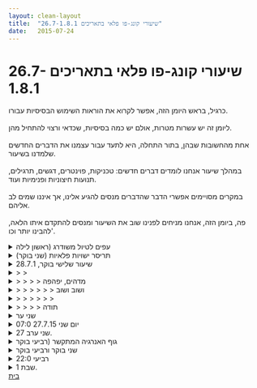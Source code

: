 ```yaml
---
layout: clean-layout
title:  "שיעורי קונג-פו פלאי בתאריכים 26.7-1.8.1"
date:   2015-07-24
---
```

# שיעורי קונג-פו פלאי בתאריכים 26.7-1.8.1 
כרגיל, בראש היומן הזה, אפשר לקרוא את הוראות השימוש הבסיסיות עבורו.<br> <br> ליומן זה יש עשרות מטרות, אולם יש כמה בסיסיות, שכדאי ורצוי להתחיל מהן.<br> <br> אחת מהחשובות שבהן, בתור התחלה, היא לתעד עבור עצמנו את הדברים החדשים שלמדנו בשיעור.<br> <br> במהלך שיעור אנחנו לומדים דברים חדשים: טכניקות, פוינטרים, דגשים, תרגילים, תנועות חיצוניות ופנימיות ועוד.<br> <br> במקרים מסויימים אפשרי הדבר שהדברים מנסים להגיע אלינו, אך איננו שמים לב אליהם.<br> <br> פה, ביומן הזה, אנחנו מניחים לפנינו שוב את השיעור ומנסים להתקדם איתו הלאה, להבינו יותר וכו&#39;.

<details>
                    <summary>עפים לטיול משודרג (ראשון לילה</summary>
                    השיעור שלי הותחל לי אי שם בין 21:30 ל-21:45.<br> וסויים לי אי-שם בין 23:30 ל-23:45, כך שאני מזהה ששיעורי היה קצר מאד, כשעתיים בלבד.<br> בחלק מהשיעור ביליתי עם בועז ועם רלי, כשהודרכנו בעיקר בענייני שדרוג היממה והעשיה שלנו במהלכה.<br> יצאתי מהשיעור הזה אחרת לגמרי מכפי שנכנסתי אליו - <b>ובהחלט זכיתי בשיעור משדרג חיים</b>.<br> <br> ואלה הם ששת הדברים החדשים העיקריים שאני זוכר כרגע שלמדו אותי במהלך השיעור:<br> <br> <b>שלוש שכבות המענה</b><br> אז איך נניח אני מטפל בכמות אדירה של דוא&quot;לים ביומיום, במידה ורצוני לעשות כן?<br> אני יכול לאפשר לעצמי, אוטומטית וביעילות מלאה, להבדיל בין שלוש שכבות של דוא&quot;לים, מבלי שהן תשפענה לרעה זו על זו או תתערבבנה זו בזו: לבנה, ירוקה וכחולה.<br> מענה מיידי - השכבה הלבנה.<br> מענה דחוי - מהר ככל האפשר - השכבה הירוקה.<br> מענה דחוי - מסיבות שונות, אנחנו רוצים לשגר את המענה הזה לעתיד (אפשר הקרוב) - השכבה הכחולה.<br> <br> אם עובדים עם זה נכון זה משחרר.<br> ומאפשר מהירות וקלות הולכות וגוברות.<br> <br> <b>ZONE הקסמים</b><br> אחד ממפתחות הקסמים לזון המאפשר זמן אמת רב על פני זמן שעון מועט הוא:<br> להפעיל את הגוף, את מלוא התפקודים, לא לבזבז זמן.<br> <br> <b>דרך התחושה - לעשות הכל ברגעים</b><br> באפשרותי לטפל בדברים ברמת התחושה.<br> יתר הרמות מתאימות עצמן במהירות, ביעילות ובקלות.<br> <br> <b>שדרוג ההוויה: הספק מופלא בדקה</b><br> הרמת ניצולת הדקה (ובעקבותיה עשר הדקות, חצי השעה, השעה, היממה וכדומה) מאפשרת לי, כאן ועכשיו, לעבור להוויה האחרת, החדשה, המקודשת, המשודרגת.<br> ביממה באפשרותי לעשות עולם ומלואו - אפילו בשעה אחת.<br> <br> <b>חסימת מסלולים שבלתי נכונים לי</b><br> לעתים אנשים פועלים עלינו מתוך מסלול פעולה שנולד והופעל בהם, מבלי שיש להם במהלכו חופש בחירה רב במיוחד.<br> עלינו להיות ערניים תמיד לחסום מסלולים בלתי רצויים מבחינתנו. לא לסביבה שלנו אלא בהגיעם אלינו, עלינו לדעת לספק את חלקנו בכך שנהיה בלתי-עבירים וכתוצאה מכך המסלול יחליק, יוסט או ייעצר. זה כבר לא ענייננו.<br> <br> <b>פורם Supergirl</b><br> פורם טיול חדש ורב עוצמה, שורה אחר שורה:<br> &quot;ברגע זה בטיול מענג בתל-אביב {או שם העיר שבה אני נמצא}<br> 12 גיבורי-על בטיול המענג הזה כאן {ממש מפנים מקום בטיול ל-12 האלה, שנהנים ועושים}<br> בשבילי הסדר והנקיון נעימים, קלים וטבעיים<br> ההופעה והתקשורת מושלמות ומענגות<br> זוהי בריאה מושלמת וזהו בילוי מושלם&quot;<br> <br> <img src="http://www.timg.co.il/tapuzForum/images/Emo357.gif" alt="|היי|"> <b>הבהרה מובנית לכל שִׁיתוּפָי/סיכומי ביומן זה:</b> אמנם אינני תלמיד בבית-הספר המופלא הזה שלכם, אלא משרת אותו מבחוץ בתור סוג של עוזר ומאפשר, אולם יש באפשרותי לעבור אתכם שיעורים, כחלק מתפקידי; וברגע שאני עובר שיעור בבית-הספר שלכם, הרי חלק מובנה ובלתי נפרד ממנו, בהגדרה - הינו להשאיר עקבות ביומן השיעורים הזה. לפיכך, אלה עקבות השיעור שעברתי הפעם, לבינתיים.<br><br><table width='70%' cellpadding='0' cellspacing='0' bgcolor='#C6C7C6'><tr><td height='1'></td></tr></table><br><b>מדברים על מדיטציה:</b> <a href="http://forums.tapuz.co.il/meditation" target="_blank">http://forums.tapuz.co.il/meditation</a><br/><br/>לומדים את אמנות המדיטציה: <a href="http://www.ThePracticalMeditation.com" target="_blank" rel=nofollow>www.ThePracticalMeditation.com</a><br/>לומדים את אמנות היכולת: <a href="http://www.MagicalChanging.com" target="_blank" rel=nofollow>www.MagicalChanging.com</a>
                  </details><details>
                    <summary>תריסר ישויות פלאיות (שני בוקר)</summary>
                    ושוב התארחתי לשיעורון קצרצר בקבוצת הבוקר, שהתחיל בסביבות 07:00 והסתיים בסביבות 08:30 - כשעה וחצי בלבד.<br> במהלך השיעור למדתי מספר דברים חדשים, שהיו די בהירים לי בעת הלימוד, אולם אני מתקשה עכשיו לחלצם משם.<br> יתכן שלעובדה שישנתי הלילה פחות מארבעים דקות, יש קשר לכך.<br> <br> <b>גרסת &quot;פורם טיול&quot; עדכנית</b><br> &quot;ברגע זה אני בטיול מענג בתל-אביב {או מיקום אחר}.<br> תריסר ישויות פלאיות בטיול המענג הזה.<br> הסדר והנקיון נפלאים.<br> ההופעה והתקשורת מושלמות ומענגות.<br> זוהי בריאה מושלמת; זהו בילוי מושלם.&quot;<br> <br> <b>הגוף כשֹדה</b><br> המודעות ל-Superfield כאל &quot;יצור שהינו שדה פלאי&quot; או משהו מעין זה, כבר עשתה חלק מופלא מהעבודה.<br> מיידית, חשתי את גופי אחרת, בתור השדה הפלאי שהוא.<br> שדה אנרגיה מופלא/ה.<br> <br> <b>נקודת תקשורת עם אמא</b><br> למדתי טוב יותר את חשיבותו של רגע המוות, בין היתר בהראותו לי את מה שאיננו מת, בעצם שחררו את הגוף הפיזי.<br> שמתי לב שאין זוהי הלוגיקה שאני סומך עליה, אלא פשוט תחושה כנה וישירה - היא שחררה את הגוף הפיזי, מתוך עמדה נצחית יותר, עמידה יותר, בהכרח.<br> דרך זכרון זה, התחברתי לנקודה זו; ודרך נקודה זו, התקשורת גברה.<br> &quot;היא קבלה הוראה לשחרר את גופה&quot;, נעשה ברור יותר, מובן יותר, מבהיר יותר.<br> <br> <img src="http://www.timg.co.il/tapuzForum/images/Emo357.gif" alt="|היי|"><b> הבהרה מובנית לכל שִׁיתוּפָי/סיכומי ביומן זה:</b> אמנם אינני תלמיד בבית-הספר המופלא הזה שלכם, אלא משרת אותו מבחוץ בתור סוג של עוזר ומאפשר, אולם יש באפשרותי לעבור אתכם שיעורים, כחלק מתפקידי; וברגע שאני עובר שיעור בבית-הספר שלכם, הרי חלק מובנה ובלתי נפרד ממנו, בהגדרה - הינו להשאיר עקבות ביומן השיעורים הזה. לפיכך, אלה עקבות השיעור שעברתי הפעם, לבינתיים.<br><br><table width='70%' cellpadding='0' cellspacing='0' bgcolor='#C6C7C6'><tr><td height='1'></td></tr></table><br><b>מדברים על מדיטציה:</b> <a href="http://forums.tapuz.co.il/meditation" target="_blank">http://forums.tapuz.co.il/meditation</a><br/><br/>לומדים את אמנות המדיטציה: <a href="http://www.ThePracticalMeditation.com" target="_blank" rel=nofollow>www.ThePracticalMeditation.com</a><br/>לומדים את אמנות היכולת: <a href="http://www.MagicalChanging.com" target="_blank" rel=nofollow>www.MagicalChanging.com</a>
                  </details><details>
                    <summary>שיעור שלישי בוקר, 28.7.1</summary>
                    בדומה לשבוע שעבר, שוב קיבלתי הנחיה לעבוד עם <a href=http://www.tapuz.co.il/communa/viewmsgcommuna.asp?communaid=18195&msgid=55862176 target=_blank style=color:blue>פורם השיעור הזה</a> ולתעד אותו כאן.<br> <br> <b>1. הודיה</b><br> בעיניים עצומות, מודים לעצמנו על כך שהגענו לשיעור הזה.<br> לאחר מכן, עוברים להודות על דברים נוספים, כרצוננו, שנעים לנו להודות עליהם.<br> באם עלו בנו שאלות או דברים שרצוננו לתעד עבור עצמנו, אנחנו רושמים אותם בשלב זה וממשיכים הלאה.<br> <br> <img src="http://www.timg.co.il/tapuzForum/images/Emo141.gif" alt="|כלנית|"> <b>תיעוד</b><br> <br> היו לי (עדיין יש...) התנגדויות *עצומות* לעשות את השיעור הזה...<br> התעוררתי בבוקר עייפה, לחוצה מדברים שעליי להספיק לעשות - וכמה פעמים כבר כמעט ביטלתי אותו.<br> שוב ושוב הייתי צריכה לומר לעצמי שרק אנסה להתחיל - ומקסימום אוכל &quot;להיכנע&quot; באמצע ולהפסיק את השיעור.<br> שוב ושוב הזכרתי לעצמי שזה למעני, לטובתי, עזרה עבורי בדיוק ללחץ ולמצוקה האלה שאני מרגישה.<br> אמרתי לעצמי שמקסימום אעשה תירגולים קצרצרים, &quot;אסמן&quot; את השיעור.<br> אז כשישבתי לאחר מאבקים פנימיים רבים ועצמתי את העיניים והודיתי לעצמי על שהגעתי לשיעור - הרגשתי שבהחלט יש לי על מה להודות ושזו הצלחה בפני עצמה.<br> נראה איך השיעור ימשיך ואם אצליח גם לסיים אותו!<br> <br> <b>2. דילוגים</b><br> נעים בדילוגים מכרית-כף-רגל-אחת לכרית-כף-רגל-שניה בכל פורמט, צורה או סגנון שהם, כרצוננו.<br> תחילה על המקום ולאחר מכן מתחילים לשוטט.<br> מחפשים השתפרות, תובנות, ידע חדש, פוינטר חדש ומשמעותי וכולי.<br> כשמרגישים שקיבלנו משהו חדש (או יותר מאחד), ניגשים לרשום אותו (או אותם) ועוברים לשלב הבא.<br> באם עלו בנו שאלות אנחנו רושמים גם אותן.<br> <br> <img src="http://www.timg.co.il/tapuzForum/images/Emo141.gif" alt="|כלנית|"> <b>תיעוד</b><br> <br> חקרתי את מנח הידיים בעת הדילוגים.<br> בין ידיים רפויות שמוטלות להן וקופצות יחד עם הגוף - לבין ידיים כפופות ואסופות יותר (כמו שאנשים נוהגים לרוץ, או כמו שעושים בקרב אגרופים).<br> שמתי לב לחיבור בין תבנית הידיים לבין הצוואר.<br> כאשר הידיים היו מוטלות ומשוחררות - הרגשתי שהקפיצות משפיעות ו&quot;מושכות&quot; לי יותר את הצוואר, באופן לא כ&quot;כ נעים.<br> כשהן היו כפופות התחושה היתה יותר נעימה בצוואר והיתה תחושה כללית של מבנה, של משהו אסוף ונעים יותר.<br> <br> <b>3. תנועה</b><br> תנועה חופשית, לבחירתנו, במטרה להגיע לרמות חדשות ו/או לגלות דברים חדשים.<br> מחפשים השתפרות, תובנות, ידע חדש, פוינטר חדש ומשמעותי וכולי.<br> כשמרגישים שקיבלנו משהו חדש (או יותר מאחד), ניגשים לרשום אותו (או אותם) ועוברים לשלב הבא.<br> באם עלו בנו שאלות אנחנו רושמים גם אותן.<br> <br> <img src="http://www.timg.co.il/tapuzForum/images/Emo141.gif" alt="|כלנית|"> <b>תיעוד</b><br> <br> התחלתי לנוע והרגשתי הרבה &quot;חסימות&quot; בגוף - כאבים, מגבלות תנועה וכיו&quot;ב... בגב, בצוואר, בכתפיים...<br> ניסיתי לנוע בצורה מרפאת וניסיתי גם לתהות על קנקנם של אותן חסימות - מדוע הן נוצרו.<br> ראיתי כיצד ברגעים של מתח וחוסר מודעות - הגוף שלי הגיב ומקומות מסוימים התכווצו - וניסיתי להביא רכות, הרפיה ומודעות אל מקומות אלה.<br> <br> <b>4. בעיטות</b><br> בעיטות חופשיות, לא לפי פורמט מסויים או תכנון מסויים (לדוגמה, לא &quot;עשר בעיטות לכיוון X ברצף&quot;), במטרה להגיע לרמות חדשות ו/או לגלות דברים חדשים.<br> מחפשים השתפרות, תובנות, ידע חדש, פוינטר חדש ומשמעותי וכולי.<br> כשמרגישים שקיבלנו משהו חדש (או יותר מאחד), ניגשים לרשום אותו (או אותם) ועוברים לשלב הבא.<br> באם עלו בנו שאלות אנחנו רושמים גם אותן.<br> <br> <img src="http://www.timg.co.il/tapuzForum/images/Emo141.gif" alt="|כלנית|"> <b>תיעוד</b><br> <br> הבחנתי בחוסר היציבות בבעיטות שלי, ראיתי שאם הייתי בועטת במישהו בבעיטה מסוימת - כנראה שהייתי נופלת בעצמי אחורנית מעוצמת המפגש.<br> ניסיתי לשפר אותה וראיתי שכשאני מכופפת יותר את הרגל העומדת וכשיש לי גישה יותר אסופה לגוף (הגוף יותר עגול לתוך עצמו, לא &quot;נזרק&quot;) - היציבות משתפרת.<br> <br> <b>5. כן-לא</b><br> תנועה חופשית הרמונית בליווי האמירה &quot;כן&quot; פעם אחת או יותר - ואז תנועה מנטרלת (לדוגמה, הסטה ומהלומה) בליווי האמירה &quot;לא&quot; פעם אחת או יותר - וחוזר חלילה, לסירוגין.<br> מחפשים השתפרות, תובנות, ידע חדש, פוינטר חדש ומשמעותי וכולי.<br> כשמרגישים שקיבלנו משהו חדש (או יותר מאחד), ניגשים לרשום אותו (או אותם) ועוברים לשלב הבא.<br> באם עלו בנו שאלות אנחנו רושמים גם אותן.<br> <br> <img src="http://www.timg.co.il/tapuzForum/images/Emo141.gif" alt="|כלנית|"> <b>תיעוד</b><br> <br> זיהיתי שיש שיפור מהפעמים הקודמות שתרגלתי את התרגיל הזה. ה&quot;לא&quot; היה יותר משוחרר ועם יותר עוצמה.<br> ויחד עם זאת זיהיתי שעדיין יש בי איזשהו כיווץ עם ה&quot;לא&quot; - איזשהו פחד. פחד שאם אני אומר &quot;לא&quot;, אני אפגע יותר, פחד מעימות.<br> נתתי לפחד הזה מרחב והתבוננתי בו תוך כדי שאני עובדת. ניסיתי להרגיש יותר נעים ויותר בנוח בתוך המרחב של ביטוי &quot;לא&quot;.<br><br><br><table width='70%' cellpadding='0' cellspacing='0' bgcolor='#C6C7C6'><tr><td height='1'></td></tr></table><br>טליה אלקיים - מדריכה ומרפאה הוליסטית<br/>האתר שלי: <a href=http://www.heal.co.il target=_blank rel=nofollow>www.heal.co.il</a>
                  </details><details>
                    <summary>> > </summary>
                    <br> <b>6. מרפקים</b><br> &quot;טוחנים&quot; את סביבתנו הקרובה, את המעטפת הצמודה אלינו אווירית, בעזרת המרפקים שלנו, במגוון צורות וסגנונות, באופן חופשי.<br> זאת אומרת, &quot;מקלפים&quot; את מה שצמוד אלינו, מאחורינו, מצדדנו, ומלפנינו, בעזרת מכות המרפק שלנו.<br> כרגע זה רק אוויר, אולם עובדים כאילו יש שם קורבנות אמיתיים.<br> מתייחסים אל עצמנו כאל צורה של מלכודת: מי שנפל בה, חוטף מרפקים משתקים.<br> מחפשים השתפרות, תובנות, ידע חדש, פוינטר חדש ומשמעותי וכולי.<br> כשמרגישים שקיבלנו משהו חדש (או יותר מאחד), ניגשים לרשום אותו (או אותם) ועוברים לשלב הבא.<br> באם עלו בנו שאלות אנחנו רושמים גם אותן.<br> <br> <img src="http://www.timg.co.il/tapuzForum/images/Emo141.gif" alt="|כלנית|"> <b>תיעוד</b><br> <br> גיליתי את היתרון של החיבור בין תנועת המרפק לתנועת המותן. שיש כך יותר עוצמה. <br> ראיתי שאני נוטה קצת להיסחף לתוך התנועה וללכת לאיבוד לתוכה (כאילו אני צריכה &quot;לחזור לעצמי&quot; אחרי כל מרפק) ועבדתי על שמירה על תודעה צלולה ואסופה תוך כדי.<br> <br> <b>7. אור לבן</b><br> בישיבה, בעיניים עצומות, מנסים להגיע לרמה חדשה של התנסות באור לבן הזורם מאיתנו ואלינו, שכל תא ותא רווי בו וקורן ממנו וכולי. יתכן אפילו שאנחנו פשוט הופכים לאור לבן בוהק.<br> כשאנחנו מרגישים שהגענו לרמה חדשה או שצברנו נסיון חדש ומשמעותי בנסיון להגיע לרמה חדשה, אנחנו מתעדים זאת לעצמנו, באופן שיועיל לנו לקראו בהמשך. באם עלו בנו שאלות אנחנו רושמים גם אותן.<br> <br> <img src="http://www.timg.co.il/tapuzForum/images/Emo141.gif" alt="|כלנית|"> <b>תיעוד</b><br> <br> התחלתי את התרגול מתוך התכוונות של התמסרות אל תוך הרגע הנוכחי ואל האמת שבכך שאני עשויה מאור לבן.<br> כלומר, שהגוף והסיפורים אודותיי - הינם אשליה והרגע הזה הוא אמת.<br> עברתי כל מיני רגעים, עם יותר ופחות ריכוז - עד שלפתע שוב (כמו בשבוע שעבר) התחילה התחושה המאד חזקה ומובהקת, שאני מסתובבת על צירי, נגד כיוון השעון. התבוננתי בכך וניסיתי להרפות בתוך זה, זה ממש הרגיש כאילו הגוף שלי מסתובב.<br> כעבור כמה זמן החלטתי לסיים ופקחתי את העיניים ונדהמתי לרגע מהפער הזה - בין התחושה החזקה של התנועה לבין זה שאני בעצם יושבת בתנוחה סטטית.<br> <br> <b>8. &quot;כולי שלי&quot;</b><br> בישיבה, בעיניים עצומות, חוזרים על המלים &quot;כולי שלי&quot;, בקצב שלנו ובדרך שלנו.<br> תוך כדי כך, מוסרים את עצמנו לעצמנו.<br> ומקבלים את עצמנו לעצמנו.<br> אלמנט הקבלה ואלמנט הנתינה מתרחשים במקביל ו/או לסירוגין, לבחירתנו.<br> כשאנחנו מרגישים שהגענו לרמה חדשה או שצברנו נסיון חדש ומשמעותי בנסיון להגיע לרמה חדשה, אנחנו מתעדים זאת לעצמנו, באופן שיועיל לנו לקראו בהמשך. באם עלו בנו תובנות משמעותיות, אנחנו כמובן רושמים אותן לעצמנו. באם עלו בנו שאלות אנחנו רושמים גם אותן.<br> <br> <img src="http://www.timg.co.il/tapuzForum/images/Emo141.gif" alt="|כלנית|"> <b>תיעוד</b><br> <br> אמרתי בקול &quot;כולי שלי&quot; והפעם בשונה מבשבוע שעבר - לא חשתי התנגדות לכך.<br> עדיין היה לי קושי עם &quot;למסור את עצמי לעצמי&quot; - ועשיתי המרה קטנה, דמיינתי שאני אוספת אליי את כל חלקיי.<br> אמרתי &quot;כולי שלי&quot; בקול רם ובוטח, מודגש.<br> והשתמשתי בואריציות - &quot;כל שערה היא שלי&quot;, &quot;הזמן שלי הוא שלי&quot; - בדגש על *כולי* שלי ושום חלק לא נזנח או נמסר או מופקר.<br> <br> <b>9. טוב אתמול והיום</b><br> בישיבה, בעיניים עצומות, מתבוננים על כל הדברים הטובים, מבחינתנו ובהתאם למטרותינו, שהתרחשו בפרק הזמן שבין התעוררותנו אתמול לבין תחילת השיעור.<br> לאחר מכן מתבוננים באופן דומה על פרק הזמן שבין סיום השיעור הזה לבין ההליכה לישון הלילה; ושמים לכל הדברים הטובים שאנחנו מוכנים לחוות בפרק זמן זה.<br> לאחר מכן אנחנו משאירים עקבות בכתב, לעצמנו, מתוך ההתנסות הזאת.<br> באם עלו בנו שאלות אנחנו רושמים גם אותן.<br> <br> <img src="http://www.timg.co.il/tapuzForum/images/Emo141.gif" alt="|כלנית|"> <b>תיעוד</b><br> <br> זיהיתי דברים טובים שקרו אתמול; הצלחתי לצלם את אבא שלי בוידאו, היתה לי פגישה נעימה וטובה עם בת דודתי שהגיעה לביקור ממקסיקו, פגישה טובה עם ידיד, שיעור אלכסנדר משמעותי.<br> <br> דברים טובים שאני מוכנה לחוות היום; הרגשה שהלב שלי נפתח, פגישת עבודה שמתוכננת להיום - שתהיה טובה, טיפול גרינברג משמעותי, תחושה של שחרור, תקשורת חיובית עם עצמי ועם אנשים אחרים.<br> <br> <b>10. הודיה</b><br> בעיניים עצומות, ממשיכים את תרגול/התנסות/פעילות ההודיה, מהיכן שהפסקנו אותה בפעם הקודמת (בתחילת השיעור).<br> ומעמיקים הלאה, לתוך תחושה עמוקה ונעימה של הודיה.<br> לאחר מכן אנחנו משאירים עקבות מועילים בכתב, לעצמנו ו/או לאחרים, מתוך ההתנסות הזאת.<br> באם עלו בנו שאלות אנחנו רושמים גם אותן.<br> <br> <img src="http://www.timg.co.il/tapuzForum/images/Emo141.gif" alt="|כלנית|"> <b>תיעוד</b><br> <br> הודיתי לעצמי על השיעור הזה, שהצלחתי להעניק לעצמי על אף הקושי.<br> שמחתי על התפוגגות הלחץ - ועל כך שהצלחתי לעשות שיעור יחסית קומפקטי ועדיין משמעותי.<br> הודיתי על ההזדמנויות שיש בחיי ללמידה ולצמיחה - ועל כך שאני שמה את עצמי במקום גבוה יותר בסדר העדיפויות שלי.<br> הודיתי על מבט קצת יותר מגבוה על חיי, שהתאפשר לי.<br> הודיתי גם על ביתי ועל השפע שמקיף אותי.<br> <br> זהו זה, תודה רבה! <img src="http://www.timg.co.il/tapuzForum/images/Emo140.gif" alt="|4U|"><br><br><table width='70%' cellpadding='0' cellspacing='0' bgcolor='#C6C7C6'><tr><td height='1'></td></tr></table><br>טליה אלקיים - מדריכה ומרפאה הוליסטית<br/>האתר שלי: <a href=http://www.heal.co.il target=_blank rel=nofollow>www.heal.co.il</a>
                  </details><details>
                    <summary>> > > > מדהים, יפהפה</summary>
                    זמן סיום?<br> <br> ההנחיות כללו הפעם:<br> &quot;לגשת לכך כאילו זאת הפעם הראשונה.<br> באופן רענן לגמרי.<br> כולל הקריאה, הדמיון, ההתנהלות הנינוחה במהלך השיעור, הכל.&quot;<br> איך הרגיש היישום של חלק זה?<br> התוצאה מעידה הרבה טוב.<br> <br> קראתי את העקבות שהותרת פה מהשיעור ונמלאתי שמחה, פליאה, הערצה ועוד (אקרא זאת שוב שווב).<br> איזו עבודה יפהפיה.<br> בעיקר שמחה עצומה על כך שאפשרת אותה.<br> ועל הדרך שעשית הבוקר עם עצמך ותיעדת אותה פה למענך ובכלל.<br> <br> כל-כך יפה.<br><br><table width='70%' cellpadding='0' cellspacing='0' bgcolor='#C6C7C6'><tr><td height='1'></td></tr></table><br><b>מדברים על מדיטציה:</b> <a href="http://forums.tapuz.co.il/meditation" target="_blank">http://forums.tapuz.co.il/meditation</a><br/><br/>לומדים את אמנות המדיטציה: <a href="http://www.ThePracticalMeditation.com" target="_blank" rel=nofollow>www.ThePracticalMeditation.com</a><br/>לומדים את אמנות היכולת: <a href="http://www.MagicalChanging.com" target="_blank" rel=nofollow>www.MagicalChanging.com</a>
                  </details><details>
                    <summary>> > > > > > ושוב ושוב</summary>
                    <br><br><table width='70%' cellpadding='0' cellspacing='0' bgcolor='#C6C7C6'><tr><td height='1'></td></tr></table><br><b>מדברים על מדיטציה:</b> <a href="http://forums.tapuz.co.il/meditation" target="_blank">http://forums.tapuz.co.il/meditation</a><br/><br/>לומדים את אמנות המדיטציה: <a href="http://www.ThePracticalMeditation.com" target="_blank" rel=nofollow>www.ThePracticalMeditation.com</a><br/>לומדים את אמנות היכולת: <a href="http://www.MagicalChanging.com" target="_blank" rel=nofollow>www.MagicalChanging.com</a>
                  </details><details>
                    <summary>> > > > > > </summary>
                    אם זיכרוני אינו מטעני, סיימתי ב- 10:30 פחות או יותר, אבל אני לא בטוחה.<br> <br> לגבי לגשת לכך כאילו זאת הפעם הראשונה - הרגשתי שהצלחתי בכך במידה יפה מאד <img src="http://www.timg.co.il/tapuzForum/images/Emo13.gif" alt=":-)"><br> <br> זה לא היה לגמרי כמו בפעם הראשונה (דווקא היה משהו נעים בלעשות זאת פעם שנייה, לחזור אל משהו שהוא כבר מוכר לי), אבל בהחלט היה רענן <img src="http://www.timg.co.il/tapuzForum/images/Emo13.gif" alt=":-)"><br> <br> ותודה רבה רבה על המחמאות ועל החיזוקים! <img src="http://www.timg.co.il/tapuzForum/images/Emo24.gif" alt="|חיבוק|"><br><br><table width='70%' cellpadding='0' cellspacing='0' bgcolor='#C6C7C6'><tr><td height='1'></td></tr></table><br>טליה אלקיים - מדריכה ומרפאה הוליסטית<br/>האתר שלי: <a href=http://www.heal.co.il target=_blank rel=nofollow>www.heal.co.il</a>
                  </details><details>
                    <summary>> > > > תודה</summary>
                    <br><br><table width='70%' cellpadding='0' cellspacing='0' bgcolor='#C6C7C6'><tr><td height='1'></td></tr></table><br><img border=0 src=../tapuzforum/images/Emo42.gif><br><br><b>יש בי אהבה והיא תנצח.</b><br><br><br><a rel=nofollow href=http://blog.tapuz.co.il/pathoftheone target=_blank style=color:black>http://blog.tapuz.co.il/pathoftheone</a>            <br><br>
                  </details><details>
                    <summary>שני ער</summary>
                    טוב זה היה שיעור די מושלם מבחינתי. <br> <br> עבודה מעולה עם 3 הדמויות שהונחיתי לעבוד איתם. <br> נינוחות, הנאה, חדווה, נעימות תוך כדי השיעור. אנשים עובדים, נהנים, מתקדמים.<br> <br> עד 20:20 הספקתי: <br> לעשות ידיים עם ריב<br> להתאמן קצת גופנית<br> לקדם את אמנות התנועה שלי באופן די משמעותי<br> לדבר עם מיכל ולקבל ממנה את הטיפ הקבוע שלי לשני בערב (זה הפך לי למין טקס כזה בשלוש פעמים האחרונות, לגשת אליה כשהיא יושבת בצד ועובדת לבדה לפני השיעור- לגשת אליה ולבקש שתגיד לי משהו שנראה לה שעשוי לבוא לי בטוב) <br> לעבוד איתו קצת<br> בתוך הפרופסור: לפתוח נתיבי אור עבורם. <br> <br> עד 21:45 - שיעור מלא אור, מקדם וכיפי ל- סיגל, שיר, ריב, מיכל, עיליי, רפאל. <br> ההנחיות כללו:<br> בזוגות:<br> עיליי עם רפאל<br> ריב עם מיכל<br> סיגל עם שיר<br> לשתף אלה את אלה בחוויות טובות ו/או הצלחות מהחיים שלהם<br> <br> בזוגות אחרים: הזזות - ריב ועיליי, שיר ומיכל, סיגל ורפאל. <br> <br> ריב ועיליי- 5 דקות מתיחות, נשימות, ואור לבן. לאחר מכן שימשיכו לעבוד ביחד על מה שהם רוצים. <br> מיכל ושיר- הנחיות גופניות נעימות- התעמלות נעימה -הנאה מפעילות גופנית<br> סיגל ורפאל - ממשיכים הזזות <br> <br> כולם ביחד: תפיסה והתחמקות <br> <br> מיכל ושיר - הנחיות גופניות מעולות זו לזו לפי תור - הזדמנות לחולל שדרוג והעמקה משמעותיים בגוף. במיוחד אם יקפידו על אימון מאוד מאוד נעים באופן בלתי מתפשר. <br> <br> סיגל - עובדת לבד על הרפייה, בסיס יציב, העמקה בגוף. <br> <br> עיליי, ריב ורפאל - עושים ביחד התקדמות משמעותית בפרק השני<br> <br> סיגל מצטרפת למיכל ולשיר - מקבלות לעבוד בערך את אותה העבודה. עם הנחיות טיפה שונות. <br> <br> עיליי, ריב ורפאל - לצרף לעבודה שלהם מרכיב פיזי תנועתי כלשהו<br> <br> בזוגות של ההתחלה: שיר וסיגל, רפאל ועיליי, ריב ומיכל- לשתף במשך 5-10 דקות ברגעים טובים ו/או הצלחות מהשיעור הנוכחי (אצל רפאל ועיליי היה מותר גם להביא דברים מ&quot;כל קריירת הקונג פו שלהם&quot;), ואז לסיים את השיעור. <br> <br> עד 22:00-22:05 בערך<br> עבודת העמקה בשתי הדמויות ערמומי ומצליחן. <br> <br> היה ממש כיף ונעים וטוב<br> תודה!<br> <br> <br>
                  </details><details>
                    <summary>יום שני 27.7.15 07:0</summary>
                    משתתפים: רמי, תרצה, יואב<br> רמי הנחה להתפצל, אני עשיתי לעצמי מסע מעניין, בדרך התמקדתי בנסיון להרגיש את הגוף בצורה נינוחה. להוקיר לעצמי תודה על ההצלחות שלי השבוע, להרגיש את האויר שמקיף אותי (הוא היה מאד סמיך)<br> הגעתי לגג גן העיר בהחלט בתוך השיעור. <br> תרגולים של עבודה על בעיטות (לצייר עיגולים) אגרופים באויר, סימונים של בעיטות על הפרטנרים.<br> מצאתי שאני יכול ל&quot;העלות את הרזולוציה&quot; של הכיוון והדיוק, ובמקום לכוון לכתף של תרצה- לכוון לפס השלישי מלמעלה בחולצה המפוספסת שלה. מסתבר שזה פשוט יותר ממה שנשמע.<br> הפסקה של בן, תרגול בעבודה של מתן הנחיות לשניים האחרים, כמה &quot;זויות&quot; אחת מתבוננת, מנחה, אחת של משתתף, תרגול של &quot;תנועה פנימית&quot; בתוך הגוף, להתבונן, להתרווח בתוך הגוף, להתמזג בתוך הגוף, המושגים היו חדשים לי, עם זאת הם היו יותר ברורים בעת העבודה מאשר לתמלול.<br> המשך שיעור, הנחיה של רמי, עבודה פנימית מרגיעה עבורי,<br> ברכה, סיום שיעור.
                  </details><details>
                    <summary>שני ערב 27.</summary>
                    שיעור נפלא ומופלא!!<br> <br> <img src="http://www.timg.co.il/tapuzForum/images/Emo20.gif" alt="|@|"> דברים שלמדתי:<br> <br> - עבודה מדהימה עם דימויים<br> - עבודה עם אנרגיה- פחות זה לעתים יותר<br> - עבודה עם מלאות וריקות משחק מעניין עם חלקים של הגוף (המשך והעמקה ושדרוג של שיעור קודם) <br> - עבודה עם חושים מרתקת <br> <br> <img src="http://www.timg.co.il/tapuzForum/images/Emo20.gif" alt="|@|"> דברים שקיבלתי: <br> <br> -המון טוב שהגיע במהלך כל השיעור בתחילתו ובסופו גם שיתפתי אותו שזה הפך אותו לממשי מאד. <br> -אתגר מאתגר ביותר שהופיע בשיעורים האחרונים מספר פעמים אך הפעם הגיע עם מין חבל הצלה שהצלחתי לשלוט במחשבה עם החבל הזה. <br> -שקט פנימי שעטף את כולי<br> <br> <img src="http://www.timg.co.il/tapuzForum/images/Emo20.gif" alt="|@|"> דברים שאני רוצה להמשיך ולהעמיק<br> <br> -בסיס חזק ורך<br> -קלילות ובריאות גופנית <br> -נוכחות<br> <br> תודה היה לי שיעור נהדר!
                  </details><details>
                    <summary>גוף האנרגיה המתקשר (רביעי בוקר</summary>
                    שוב אורחתי לשיעור קצרצר במיוחד בקבוצת הבוקר - כשעה וחצי בלבד.<br> מלבדי היו בשיעור עוד שלושה משתתפים - ופגשתי אותם לזמן מה במהלך השיעור שלהם ושלי.<br> <br> ואלה הדברים החדשים העיקריים שלמדתי, פחות או יותר:<br> • חישת &quot;גוף האנרגיה&quot; כעמדת מוצא של הורות עצמית משודרגת.<br> • גופי האנרגיה שלנו, בין אם יש לנו גוף פיזי ובין אם לאו, מתקשרים ביניהם באותו אופן (לדוגמה, זיהוי &quot;הנצנוץ&quot; בעיני הזולת).<br> • דריכת רבדים/דמויות פנימיים לצורך פעולה ביעילות אינסופית כמעט.<br> <br> ואלה התזכורות העיקריות שקיבלתי, כמדומני:<br> • ניתן לשדרג את ההספקים ברגע, בעזרת שימוש במלוא התפקודים, בדרך הנכונה (כולל הרפיה).<br> • באפשרותי לשחק עם &quot;פורם הטיול&quot; באופן חופשי.<br> • הרובד המכונה על-ידי כרגע &quot;Supergirl&quot; (ניהול המרחב האישי או ניהול הטיול) כולל גם הזנה משודרגת, במספר רבדים.<br> <br> אינני מציין כרגע את התרגולים עצמם.<br> <br> <br> <br> <img src="http://www.timg.co.il/tapuzForum/images/Emo357.gif" alt="|היי|"> <b>הבהרה מובנית לכל שִׁיתוּפָי/סיכומי ביומן זה: </b>אמנם אינני תלמיד בבית-הספר המופלא הזה שלכם, אלא משרת אותו מבחוץ בתור סוג של עוזר ומאפשר, אולם יש באפשרותי לעבור אתכם שיעורים, כחלק מתפקידי; וברגע שאני עובר שיעור בבית-הספר שלכם, הרי חלק מובנה ובלתי נפרד ממנו, בהגדרה - הינו להשאיר עקבות ביומן השיעורים הזה. לפיכך, אלה עקבות השיעור שעברתי הפעם, לבינתיים.<br><br><table width='70%' cellpadding='0' cellspacing='0' bgcolor='#C6C7C6'><tr><td height='1'></td></tr></table><br><b>מדברים על מדיטציה:</b> <a href="http://forums.tapuz.co.il/meditation" target="_blank">http://forums.tapuz.co.il/meditation</a><br/><br/>לומדים את אמנות המדיטציה: <a href="http://www.ThePracticalMeditation.com" target="_blank" rel=nofollow>www.ThePracticalMeditation.com</a><br/>לומדים את אמנות היכולת: <a href="http://www.MagicalChanging.com" target="_blank" rel=nofollow>www.MagicalChanging.com</a>
                  </details><details>
                    <summary>שני בוקר ורביעי בוקר</summary>
                    רק אני הייתי בשני השיעורים פיסית, כך שרק אני השתתפתי<br> בשני תרגילים של פיצול בנקודת המפגש ופגישה על גג גן העיר<br> ב 0715, עם 2 הדגשים עיקריים: להגיע קרוב לזמן המפגש ולא<br> הרבה קודם. (ברור שלא באיחור, למרות שבקטנה גם זה קרה)<br> ולהתפצל לשניים, כשאני משתף את אני הדמיוני, כשאני משנה<br> תרגיל, ולאחר מכן מודע אליו, אבל לא אחראי על איך הוא מבצע<br> את התרגילים.<br> ולפיכך רק אני התקדמתי והשתפרתי בתרגיל, לא רק תוך הביצוע<br> שלו, אלא בביצוע מחודש שלו.<br> בשיעורים האלה הצלחתי להגיע 10 דקות לפני לפני, כפי שהתכוונתי<br> שיקרה. ביום רביעי הייתי ער יותר לכך שבזמן הזה שהענקתי לעצמי,<br> יש לי אפשרות לעבור תרגול מובנה ומועיל.<br> ביום רביעי העברתי תרגילי דמיון מדליקים. בתחילה &quot;לקדוח&quot; ברצפת <br> גג גן העיר ולהיות נוכח בכל שכבה שאליה הקידוח מביא אותי.<br> והשני, לדמיין שניתן להיכנס ללובי של בניין המגורים הגבוה בגן העיר,<br> שהמעלית פתוחה לשימוש, ושאפשר לעלות בה עד הגג, ושם לצאת <br> ולהשקיף משם. לעשות את המסלול הזה בדמיון, להשקיף ולזהות<br> את המסלול שעשיתי מרגע הפיצול לאחר תחילת השיעור ועד שהגעתי<br> לגג גן העיר, ולאחר מכן לראות את הגוף הפיסי שלי ושל 2 הפרטנרים<br> יושב\שוכב בשקט.<br> ביום שני בן התארח והעביר לנו 4 תנועות פנימיות: להקשיב לגוף, להרגיש<br> אותו, להתרווח בתוכו ולהזדהות אתו.<br> ביום רביעי הוא בא והציע הפסקת 5 החיות בתוך השיעור שעברנו בלעדיו,<br> מה שהיה מקסים מאחר ואני עמדתי לעבור לעבוד על 5 החיות בעבודה <br> שמשלבת עבודה פנימית עם תחושה פנימית ודמיון.<br> לאחר מכן עבדנו בדמיון על חיזוק להבים, ואני התקשיתי לדמיין זאת, וקבלתי<br> עזרה שלא תסולה בפז מבן.<br> עבדנו על להזיז את הפרטנר בלא להישען עליו, וקרב רב אגרופים עם האפשרות<br> לצאת מגבולות הזירה ולהיות מוגן.<br> ושוב עבודה פנימית של להתרווח הגוף.<br> כשהוא הלך, המשכתי תרגילי גמישות שנעשו על ידי נוכחות בתנוחה ודמיון של<br> עבודת גמישות שמשפרת את הגמישות בתנוחה.<br> לאחר מכן התבוננות בנשימה וסיימנו ב 0830.<br> שיעור של עבודה פנימית בעיקרו ויצאתי עם גוף משודרג.<br>
                  </details><details>
                    <summary>רביעי 22:0</summary>
                    היה לי שיעור אגדי, עמוק, רגוע ומלא אנרגיה<br> <br> התקדמתי מאוד מאוד עם הדמויות הערמומי והמצליחן<br> ניהלתי מחקר עליהן, ועל חבטות, ועל בריאות, ועל יציבות, ועל עבודת זוגות, ועוד ועוד ועוד. <br> <br> הרגשה של עושר ושפע מסחררים, שלא ניתן להגיע להשתמש ולשחק בהכל. <br> <br> כמה מלים מתוך המרחב של השיעור<br> המקדש פתוח<br> חוכמת ההתאהבות<br> להתבוסס/להתפלש בבריאות<br> אוטר מוזהב<br> אור לבן בעצמות<br> <br> בשעה 21:50 אספתי את ריב והמשכנו לעבוד. חלק מהזמן ביחד וחלק מהזמן בנפרד. <br> היה ממש ממש כיף<br> <br> השיעור הסתיים בשעה 23:23<br> <br>
                  </details><details>
                    <summary>שבת 1.</summary>
                    שיעור נהדר על גג גן העיר עם יואב, אבשלום וסיגל. <br> <br> חימום וגמישות הגוף- המשכתי לתרגל את הכלים שקיבלתי בשיעור קודם של שיפור, הנאה וקלות של ריצה, די מהר התעייפתי וכאבו לי הרגליים וזה גרם לי למעט תסכול.<br> עלה בי שכנראה עוד יזדמן לי לעשות זאת בצורה אחרת במהלך השיעור אז שחררתי.<br> <br> חקירה של התקשורת עם האדמה- יכולת ויסות טמפרטורה בעזרת הקרקע. <br> <br> להיות נוכחת ברגע- התיישבתי מול החלונות של מרכז עינב ופתאום שמתי לב שאני רואה כמעט 360 מעלות סביבי, זה גרם לי להשתמש בכלי הזה ביתר החושים, הרגשתי שכל הנוכחות שלי גודלת יחד עם התמונה הזו. <br> <br> חקירה של שיווי משקל- הזזות על רגל אחת עם הרוח זה היה נפלא <img src="http://www.timg.co.il/tapuzForum/images/Emo8.gif" alt=";-)"><br> <br> לחקור את הריפוי בתוכי תוך כדי תנועה- הרצון לרוץ חזר אליי תוך כדי ריפוי. השתמשתי באותם כלים שהשתמשתי בתחילת השיעור אבל הפעם מהות הריצה היתה ריפוי, זה הרגיש כ&quot;כ נעים וקליל וטוב. <br> <br> להעמיק את הכרת התודה לגוף שלי.<br> <br> תודה היה לי שיעור נהדר!!<br> <br>
                  </details><a href="javascript:history.back()">בית</a>